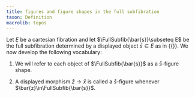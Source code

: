 ```yaml
---
title: figures and figure shapes in the full subfibration
taxon: Definition
macrolib: topos
---
```


Let $E$ be a cartesian fibration and let $\FullSubfib{\bar{s}}\subseteq E$ be the full subfibration determined by a displayed object $\bar{s}\in E$ as in {{<cref frct-0010>}}. We now develop the following vocabulary:

1. We will refer to each object of $\FullSubfib{\bar{s}}$ as a $\bar{s}$-figure
shape.

2. A displayed morphism $\bar{z}\to \bar{x}$ is called a $\bar{s}$-figure whenever $\bar{z}\in\FullSubfib{\bar{s}}$.
